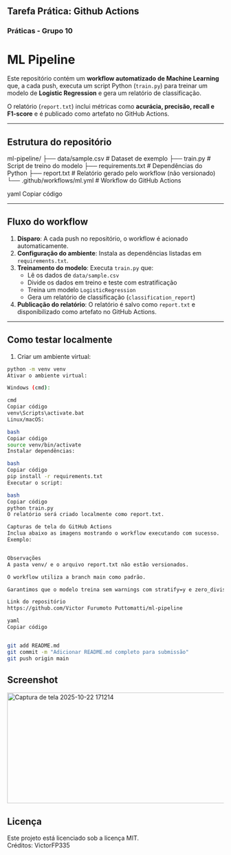 ## Tarefa Prática: Github Actions

### Práticas - Grupo 10 

# ML Pipeline

Este repositório contém um **workflow automatizado de Machine Learning** que, a cada push, executa um script Python (`train.py`) para treinar um modelo de **Logistic Regression** e gera um relatório de classificação.

O relatório (`report.txt`) inclui métricas como **acurácia, precisão, recall e F1-score** e é publicado como artefato no GitHub Actions.

---

## Estrutura do repositório

ml-pipeline/
├── data/sample.csv # Dataset de exemplo
├── train.py # Script de treino do modelo
├── requirements.txt # Dependências do Python
├── report.txt # Relatório gerado pelo workflow (não versionado)
└── .github/workflows/ml.yml # Workflow do GitHub Actions

yaml
Copiar código

---

## Fluxo do workflow

1. **Disparo**: A cada push no repositório, o workflow é acionado automaticamente.  
2. **Configuração do ambiente**: Instala as dependências listadas em `requirements.txt`.  
3. **Treinamento do modelo**: Executa `train.py` que:  
   - Lê os dados de `data/sample.csv`  
   - Divide os dados em treino e teste com estratificação  
   - Treina um modelo `LogisticRegression`  
   - Gera um relatório de classificação (`classification_report`)  
4. **Publicação do relatório**: O relatório é salvo como `report.txt` e disponibilizado como artefato no GitHub Actions.

---

## Como testar localmente

1. Criar um ambiente virtual:

```bash
python -m venv venv
Ativar o ambiente virtual:

Windows (cmd):

cmd
Copiar código
venv\Scripts\activate.bat
Linux/macOS:

bash
Copiar código
source venv/bin/activate
Instalar dependências:

bash
Copiar código
pip install -r requirements.txt
Executar o script:

bash
Copiar código
python train.py
O relatório será criado localmente como report.txt.

Capturas de tela do GitHub Actions
Inclua abaixo as imagens mostrando o workflow executando com sucesso.
Exemplo:


Observações
A pasta venv/ e o arquivo report.txt não estão versionados.

O workflow utiliza a branch main como padrão.

Garantimos que o modelo treina sem warnings com stratify=y e zero_division=0.

Link do repositório
https://github.com/Victor Furumoto Puttomatti/ml-pipeline

yaml
Copiar código


git add README.md
git commit -m "Adicionar README.md completo para submissão"
git push origin main
```

## Screenshot

<img width="780" height="257" alt="Captura de tela 2025-10-22 171214" src="https://github.com/user-attachments/assets/f5703f17-5eab-4d90-9082-d1dee3ccffbb" />


## Licença

Este projeto está licenciado sob a licença MIT.  
Créditos: VictorFP335
